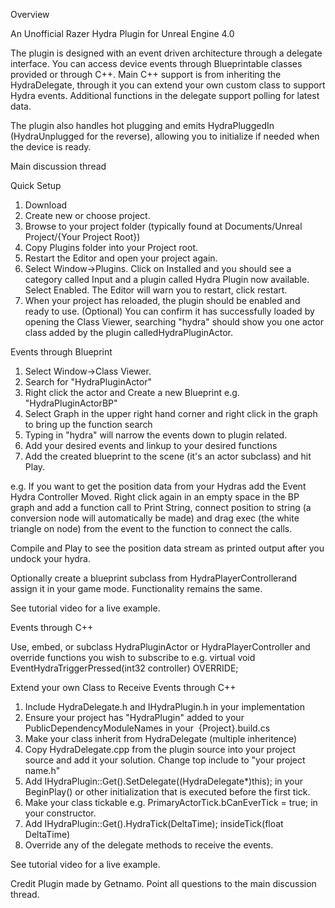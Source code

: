 Overview


An Unofficial Razer Hydra Plugin for Unreal Engine 4.0

The plugin is designed with an event driven architecture through a delegate interface. You can access device events through Blueprintable classes provided or through C++. Main C++ support is from inheriting the HydraDelegate, through it you can extend your own custom class to support Hydra events. Additional functions in the delegate support polling for latest data.

The plugin also handles hot plugging and emits HydraPluggedIn (HydraUnplugged for the reverse), allowing you to initialize if needed when the device is ready.

Main discussion thread 

Quick Setup

 1.	Download 
 2.	Create new or choose project.
 3.	Browse to your project folder (typically found at Documents/Unreal Project/{Your Project Root})
 4.	Copy Plugins folder into your Project root.
 5.	Restart the Editor and open your project again.
 6.	Select Window->Plugins. Click on Installed and you should see a category called Input and a plugin called Hydra Plugin now available. Select Enabled. The Editor will warn you to restart, click restart.
 7.	When your project has reloaded, the plugin should be enabled and ready to use.
(Optional) You can confirm it has successfully loaded by opening the Class Viewer, searching "hydra" should show you one actor class added by the plugin calledHydraPluginActor.

Events through Blueprint

 1.	Select Window->Class Viewer.
 2.	Search for "HydraPluginActor"
 3.	Right click the actor and Create a new Blueprint e.g. "HydraPluginActorBP"
 4.	Select Graph in the upper right hand corner and right click in the graph to bring up the function search
 5.	Typing in "hydra" will narrow the events down to plugin related.
 6.	Add your desired events and linkup to your desired functions
 7.	Add the created blueprint to the scene (it's an actor subclass) and hit Play.

e.g. If you want to get the position data from your Hydras add the Event Hydra Controller Moved. Right click again in an empty space in the BP graph and add a function call to Print String, connect position to string (a conversion node will automatically be made) and drag exec (the white triangle on node) from the event to the function to connect the calls.

Compile and Play to see the position data stream as printed output after you undock your hydra.

Optionally create a blueprint subclass from HydraPlayerControllerand assign it in your game mode. Functionality remains the same.

See tutorial video for a live example.

Events through C++

Use, embed, or subclass HydraPluginActor or HydraPlayerController and override functions you wish to subscribe to e.g.
virtual void EventHydraTriggerPressed(int32 controller) OVERRIDE;

Extend your own Class to Receive Events through C++

 1.	Include HydraDelegate.h and IHydraPlugin.h in your implementation
 2.	Ensure your project has "HydraPlugin" added to your PublicDependencyModuleNames in your   {Project}.build.cs
 3.	Make your class inherit from HydraDelegate (multiple inheritence)
 4.	Copy HydraDelegate.cpp from the plugin source into your project source and add it your solution. Change top include to "your project name.h"
 5.	Add IHydraPlugin::Get().SetDelegate((HydraDelegate*)this); in your BeginPlay() or other initialization that is executed before the first tick.
 6.	Make your class tickable e.g. PrimaryActorTick.bCanEverTick = true; in your constructor.
 7.	Add IHydraPlugin::Get().HydraTick(DeltaTime); insideTick(float DeltaTime)
 8.	Override any of the delegate methods to receive the events.

See tutorial video for a live example.

Credit
Plugin made by Getnamo. Point all questions to the main discussion thread.
